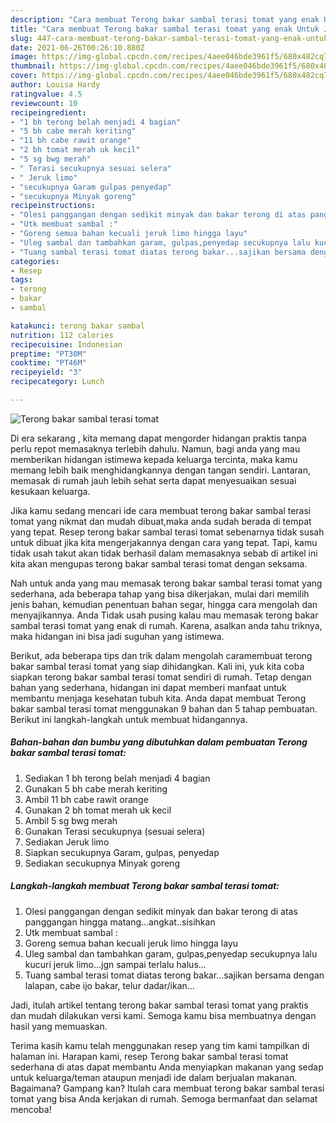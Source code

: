 ```yaml
---
description: "Cara membuat Terong bakar sambal terasi tomat yang enak Untuk Jualan"
title: "Cara membuat Terong bakar sambal terasi tomat yang enak Untuk Jualan"
slug: 447-cara-membuat-terong-bakar-sambal-terasi-tomat-yang-enak-untuk-jualan
date: 2021-06-26T00:26:10.880Z
image: https://img-global.cpcdn.com/recipes/4aee046bde3961f5/680x482cq70/terong-bakar-sambal-terasi-tomat-foto-resep-utama.jpg
thumbnail: https://img-global.cpcdn.com/recipes/4aee046bde3961f5/680x482cq70/terong-bakar-sambal-terasi-tomat-foto-resep-utama.jpg
cover: https://img-global.cpcdn.com/recipes/4aee046bde3961f5/680x482cq70/terong-bakar-sambal-terasi-tomat-foto-resep-utama.jpg
author: Louisa Hardy
ratingvalue: 4.5
reviewcount: 10
recipeingredient:
- "1 bh terong belah menjadi 4 bagian"
- "5 bh cabe merah keriting"
- "11 bh cabe rawit orange"
- "2 bh tomat merah uk kecil"
- "5 sg bwg merah"
- " Terasi secukupnya sesuai selera"
- " Jeruk limo"
- "secukupnya Garam gulpas penyedap"
- "secukupnya Minyak goreng"
recipeinstructions:
- "Olesi panggangan dengan sedikit minyak dan bakar terong di atas panggangan hingga matang...angkat..sisihkan"
- "Utk membuat sambal :"
- "Goreng semua bahan kecuali jeruk limo hingga layu"
- "Uleg sambal dan tambahkan garam, gulpas,penyedap secukupnya lalu kucuri jeruk limo...jgn sampai terlalu halus..."
- "Tuang sambal terasi tomat diatas terong bakar...sajikan bersama dengan lalapan, cabe ijo bakar, telur dadar/ikan..."
categories:
- Resep
tags:
- terong
- bakar
- sambal

katakunci: terong bakar sambal 
nutrition: 112 calories
recipecuisine: Indonesian
preptime: "PT30M"
cooktime: "PT46M"
recipeyield: "3"
recipecategory: Lunch

---
```



![Terong bakar sambal terasi tomat](https://img-global.cpcdn.com/recipes/4aee046bde3961f5/680x482cq70/terong-bakar-sambal-terasi-tomat-foto-resep-utama.jpg)

Di era  sekarang , kita memang dapat mengorder hidangan praktis tanpa perlu repot memasaknya terlebih dahulu. Namun, bagi anda yang mau memberikan hidangan istimewa kepada keluarga tercinta, maka kamu memang lebih baik menghidangkannya dengan tangan sendiri. Lantaran, memasak di rumah jauh lebih sehat serta dapat menyesuaikan sesuai kesukaan keluarga.

Jika kamu sedang mencari ide cara membuat terong bakar sambal terasi tomat yang nikmat dan mudah dibuat,maka anda sudah berada di tempat yang tepat. Resep terong bakar sambal terasi tomat  sebenarnya tidak susah untuk dibuat jika kita mengerjakannya dengan cara yang tepat. Tapi, kamu tidak usah takut akan tidak berhasil dalam memasaknya 
sebab di artikel ini kita akan mengupas terong bakar sambal terasi tomat dengan seksama.  



Nah untuk anda yang mau memasak terong bakar sambal terasi tomat yang sederhana, ada beberapa tahap yang bisa dikerjakan, mulai dari memilih jenis bahan, kemudian penentuan bahan segar, hingga cara mengolah dan menyajikannya. Anda Tidak usah pusing kalau mau memasak terong bakar sambal terasi tomat yang enak di rumah. Karena, asalkan anda  tahu triknya, maka hidangan ini bisa jadi suguhan yang istimewa.

Berikut, ada beberapa tips dan trik dalam mengolah caramembuat terong bakar sambal terasi tomat yang siap dihidangkan. Kali ini, yuk kita coba siapkan terong bakar sambal terasi tomat sendiri di rumah. Tetap dengan bahan yang sederhana, hidangan ini dapat memberi manfaat untuk membantu menjaga kesehatan tubuh kita. Anda dapat membuat Terong bakar sambal terasi tomat menggunakan 9 bahan dan 5 tahap pembuatan. Berikut ini langkah-langkah untuk membuat hidangannya.

<!--inarticleads1-->

##### Bahan-bahan dan bumbu yang dibutuhkan dalam pembuatan Terong bakar sambal terasi tomat:

1. Sediakan 1 bh terong belah menjadi 4 bagian
1. Gunakan 5 bh cabe merah keriting
1. Ambil 11 bh cabe rawit orange
1. Gunakan 2 bh tomat merah uk kecil
1. Ambil 5 sg bwg merah
1. Gunakan  Terasi secukupnya (sesuai selera)
1. Sediakan  Jeruk limo
1. Siapkan secukupnya Garam, gulpas, penyedap
1. Sediakan secukupnya Minyak goreng




<!--inarticleads2-->

##### Langkah-langkah membuat Terong bakar sambal terasi tomat:

1. Olesi panggangan dengan sedikit minyak dan bakar terong di atas panggangan hingga matang...angkat..sisihkan
1. Utk membuat sambal :
1. Goreng semua bahan kecuali jeruk limo hingga layu
1. Uleg sambal dan tambahkan garam, gulpas,penyedap secukupnya lalu kucuri jeruk limo...jgn sampai terlalu halus...
1. Tuang sambal terasi tomat diatas terong bakar...sajikan bersama dengan lalapan, cabe ijo bakar, telur dadar/ikan...




Jadi, itulah artikel tentang  terong bakar sambal terasi tomat  yang praktis dan mudah dilakukan versi kami. Semoga kamu bisa membuatnya dengan hasil yang memuaskan. 

Terima kasih kamu telah menggunakan resep yang tim kami tampilkan di halaman ini. Harapan kami, resep  Terong bakar sambal terasi tomat sederhana di atas dapat membantu Anda menyiapkan makanan yang sedap untuk keluarga/teman ataupun menjadi ide dalam berjualan makanan. Bagaimana? Gampang kan? Itulah cara membuat terong bakar sambal terasi tomat yang bisa Anda kerjakan di rumah. Semoga bermanfaat dan selamat mencoba!

